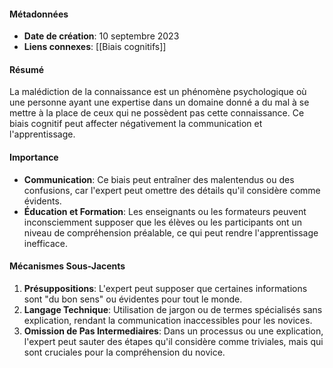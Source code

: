 #### Métadonnées

- **Date de création**: 10 septembre 2023
- **Liens connexes**: [[Biais cognitifs]]

#### Résumé

La malédiction de la connaissance est un phénomène psychologique où une personne ayant une expertise dans un domaine donné a du mal à se mettre à la place de ceux qui ne possèdent pas cette connaissance. Ce biais cognitif peut affecter négativement la communication et l'apprentissage.

#### Importance

- **Communication**: Ce biais peut entraîner des malentendus ou des confusions, car l'expert peut omettre des détails qu'il considère comme évidents.
- **Éducation et Formation**: Les enseignants ou les formateurs peuvent inconsciemment supposer que les élèves ou les participants ont un niveau de compréhension préalable, ce qui peut rendre l'apprentissage inefficace.

#### Mécanismes Sous-Jacents

1. **Présuppositions**: L'expert peut supposer que certaines informations sont "du bon sens" ou évidentes pour tout le monde.
2. **Langage Technique**: Utilisation de jargon ou de termes spécialisés sans explication, rendant la communication inaccessibles pour les novices.
3. **Omission de Pas Intermediaires**: Dans un processus ou une explication, l'expert peut sauter des étapes qu'il considère comme triviales, mais qui sont cruciales pour la compréhension du novice.